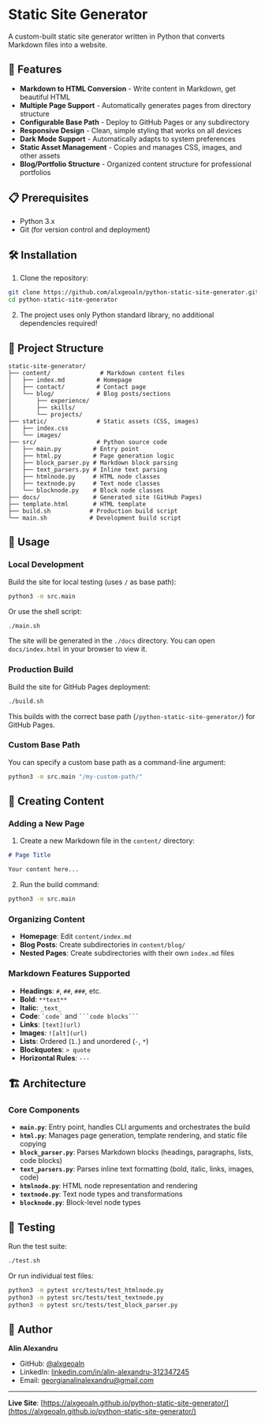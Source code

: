 # Static Site Generator

A custom-built static site generator written in Python that converts Markdown files into a website.

## 🚀 Features

- **Markdown to HTML Conversion** - Write content in Markdown, get beautiful HTML
- **Multiple Page Support** - Automatically generates pages from directory structure
- **Configurable Base Path** - Deploy to GitHub Pages or any subdirectory
- **Responsive Design** - Clean, simple styling that works on all devices
- **Dark Mode Support** - Automatically adapts to system preferences
- **Static Asset Management** - Copies and manages CSS, images, and other assets
- **Blog/Portfolio Structure** - Organized content structure for professional portfolios

## 📋 Prerequisites

- Python 3.x
- Git (for version control and deployment)

## 🛠️ Installation

1. Clone the repository:
```bash
git clone https://github.com/alxgeoaln/python-static-site-generator.git
cd python-static-site-generator
```

2. The project uses only Python standard library, no additional dependencies required!

## 📁 Project Structure

```
static-site-generator/
├── content/              # Markdown content files
│   ├── index.md         # Homepage
│   ├── contact/         # Contact page
│   └── blog/            # Blog posts/sections
│       ├── experience/
│       ├── skills/
│       └── projects/
├── static/              # Static assets (CSS, images)
│   ├── index.css
│   └── images/
├── src/                 # Python source code
│   ├── main.py         # Entry point
│   ├── html.py         # Page generation logic
│   ├── block_parser.py # Markdown block parsing
│   ├── text_parsers.py # Inline text parsing
│   ├── htmlnode.py     # HTML node classes
│   ├── textnode.py     # Text node classes
│   └── blocknode.py    # Block node classes
├── docs/               # Generated site (GitHub Pages)
├── template.html       # HTML template
├── build.sh           # Production build script
└── main.sh            # Development build script
```

## 🎯 Usage

### Local Development

Build the site for local testing (uses `/` as base path):

```bash
python3 -m src.main
```

Or use the shell script:

```bash
./main.sh
```

The site will be generated in the `./docs` directory. You can open `docs/index.html` in your browser to view it.

### Production Build

Build the site for GitHub Pages deployment:

```bash
./build.sh
```

This builds with the correct base path (`/python-static-site-generator/`) for GitHub Pages.

### Custom Base Path

You can specify a custom base path as a command-line argument:

```bash
python3 -m src.main "/my-custom-path/"
```

## 📝 Creating Content

### Adding a New Page

1. Create a new Markdown file in the `content/` directory:
```markdown
# Page Title

Your content here...
```

2. Run the build command:
```bash
python3 -m src.main
```

### Organizing Content

- **Homepage**: Edit `content/index.md`
- **Blog Posts**: Create subdirectories in `content/blog/`
- **Nested Pages**: Create subdirectories with their own `index.md` files

### Markdown Features Supported

- **Headings**: `#`, `##`, `###`, etc.
- **Bold**: `**text**`
- **Italic**: `_text_`
- **Code**: `` `code` `` and ` ```code blocks``` `
- **Links**: `[text](url)`
- **Images**: `![alt](url)`
- **Lists**: Ordered (`1.`) and unordered (`-`, `*`)
- **Blockquotes**: `> quote`
- **Horizontal Rules**: `---`

## 🏗️ Architecture

### Core Components

- **`main.py`**: Entry point, handles CLI arguments and orchestrates the build
- **`html.py`**: Manages page generation, template rendering, and static file copying
- **`block_parser.py`**: Parses Markdown blocks (headings, paragraphs, lists, code blocks)
- **`text_parsers.py`**: Parses inline text formatting (bold, italic, links, images, code)
- **`htmlnode.py`**: HTML node representation and rendering
- **`textnode.py`**: Text node types and transformations
- **`blocknode.py`**: Block-level node types

## 🧪 Testing

Run the test suite:

```bash
./test.sh
```

Or run individual test files:

```bash
python3 -m pytest src/tests/test_htmlnode.py
python3 -m pytest src/tests/test_textnode.py
python3 -m pytest src/tests/test_block_parser.py
```

## 👤 Author

**Alin Alexandru**
- GitHub: [@alxgeoaln](https://github.com/alxgeoaln)
- LinkedIn: [linkedin.com/in/alin-alexandru-312347245](https://linkedin.com/in/alin-alexandru-312347245)
- Email: georgianalinalexandru@gmail.com
---

**Live Site**: [https://alxgeoaln.github.io/python-static-site-generator/](https://alxgeoaln.github.io/python-static-site-generator/)

